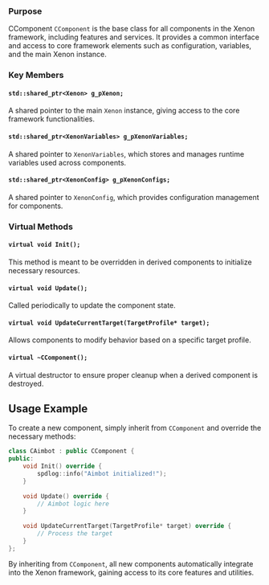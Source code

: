 ### Purpose
CComponent  `CComponent` is the base class for all components in the Xenon framework, including features and services. It provides a common interface and access to core framework elements such as configuration, variables, and the main Xenon instance.  

### Key Members
#### `std::shared_ptr<Xenon> g_pXenon;`

A shared pointer to the main `Xenon` instance, giving access to the core framework functionalities.

#### `std::shared_ptr<XenonVariables> g_pXenonVariables;`

A shared pointer to `XenonVariables`, which stores and manages runtime variables used across components.

#### `std::shared_ptr<XenonConfig> g_pXenonConfigs;`

A shared pointer to `XenonConfig`, which provides configuration management for components.

### Virtual Methods

#### `virtual void Init();`

This method is meant to be overridden in derived components to initialize necessary resources.

#### `virtual void Update();`

Called periodically to update the component state.

#### `virtual void UpdateCurrentTarget(TargetProfile* target);`

Allows components to modify behavior based on a specific target profile.

#### `virtual ~CComponent();`

A virtual destructor to ensure proper cleanup when a derived component is destroyed.

## Usage Example

To create a new component, simply inherit from `CComponent` and override the necessary methods:

```cpp
class CAimbot : public CComponent { 
public:     
	void Init() override {         
		spdlog::info("Aimbot initialized!");     
	}      
	
	void Update() override {         
		// Aimbot logic here     
	}     
	
	void UpdateCurrentTarget(TargetProfile* target) override {         
		// Process the target     
	} 
};
```

By inheriting from `CComponent`, all new components automatically integrate into the Xenon framework, gaining access to its core features and utilities.